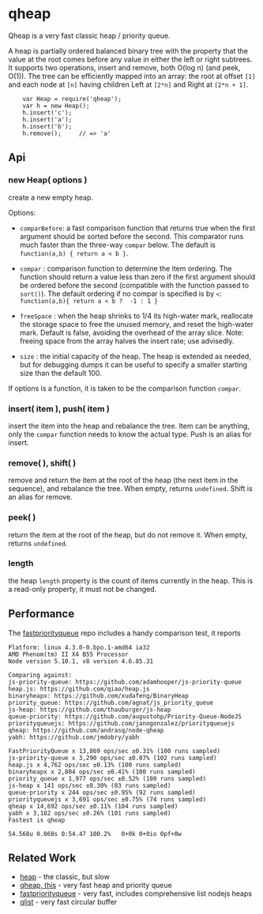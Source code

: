 qheap
=====

Qheap is a very fast classic heap / priority queue.

A heap is partially ordered balanced binary tree with the property that the
value at the root comes before any value in either the left or right subtrees.
It supports two operations, insert and remove, both O(log n) (and peek, O(1)).
The tree can be efficiently mapped into an array: the root at offset `[1]` and
each node at `[n]` having children Left at `[2*n]` and Right at `[2*n + 1]`.

        var Heap = require('qheap');
        var h = new Heap();
        h.insert('c');
        h.insert('a');
        h.insert('b');
        h.remove();     // => 'a'


Api
---

### new Heap( options )

create a new empty heap.

Options:

- `comparBefore`: a fast comparison function that returns true when the first
argument should be sorted before the second.  This comparator runs much faster than
the three-way `compar` below.  The default is `function(a,b) { return a < b }`.
- `compar` : comparison function to determine the item ordering.  The function
should return a value less than zero if the first argument should be ordered
before the second (compatible with the function passed to `sort()`).  The
default ordering if no compar is specified is by `<`:  `function(a,b){ return
a < b ?  -1 : 1 }`

- `freeSpace` : when the heap shrinks to 1/4 its high-water mark, reallocate the
storage space to free the unused memory, and reset the high-water mark.
Default is false, avoiding the overhead of the array slice.  Note: freeing
space from the array halves the insert rate; use advisedly.

- `size` : the initial capacity of the heap.  The heap is extended as needed,
but for debugging dumps it can be useful to specify a smaller starting size than
the default 100.

If options is a function, it is taken to be the comparison function `compar`.

### insert( item ), push( item )

insert the item into the heap and rebalance the tree.  Item can be anything,
only the `compar` function needs to know the actual type.
Push is an alias for insert.

### remove( ), shift( )

remove and return the item at the root of the heap (the next item in the
sequence), and rebalance the tree.  When empty, returns `undefined`.
Shift is an alias for remove.

### peek( )

return the item at the root of the heap, but do not remove it.  When empty,
returns `undefined`.

### length

the heap `length` property is the count of items currently in the heap.  This
is a read-only property, it must not be changed.


Performance
-----------

The [fastpriorityqueue](https://www.npmjs.com/package/fastpriorityqueue) repo
includes a handy comparison test, it reports

    Platform: linux 4.3.0-0.bpo.1-amd64 ia32
    AMD Phenom(tm) II X4 B55 Processor
    Node version 5.10.1, v8 version 4.6.85.31

    Comparing against: 
    js-priority-queue: https://github.com/adamhooper/js-priority-queue
    heap.js: https://github.com/qiao/heap.js
    binaryheapx: https://github.com/xudafeng/BinaryHeap
    priority_queue: https://github.com/agnat/js_priority_queue
    js-heap: https://github.com/thauburger/js-heap
    queue-priority: https://github.com/augustohp/Priority-Queue-NodeJS
    priorityqueuejs: https://github.com/janogonzalez/priorityqueuejs
    qheap: https://github.com/andrasq/node-qheap
    yabh: https://github.com/jmdobry/yabh

    FastPriorityQueue x 13,869 ops/sec ±0.31% (100 runs sampled)
    js-priority-queue x 3,290 ops/sec ±0.07% (102 runs sampled)
    heap.js x 4,762 ops/sec ±0.13% (100 runs sampled)
    binaryheapx x 2,804 ops/sec ±0.41% (100 runs sampled)
    priority_queue x 1,977 ops/sec ±0.52% (100 runs sampled)
    js-heap x 141 ops/sec ±0.30% (83 runs sampled)
    queue-priority x 244 ops/sec ±0.95% (92 runs sampled)
    priorityqueuejs x 3,691 ops/sec ±0.75% (74 runs sampled)
    qheap x 14,692 ops/sec ±0.11% (104 runs sampled)
    yabh x 3,182 ops/sec ±0.26% (101 runs sampled)
    Fastest is qheap

    54.568u 0.068s 0:54.47 100.2%   0+0k 0+0io 0pf+0w


Related Work
------------

- [heap](https://www.npmjs.com/package/heap) - the classic, but slow
- [qheap, this](https://www.npmjs.org/package/qheap) - very fast heap and priority queue
- [fastpriorityqueue](https://www.npmjs.com/package/fastpriorityqueue) - very fast, includes comprehensive list nodejs heaps
- [qlist](https://www.npmjs.com/package/qlist) - very fast circular buffer
